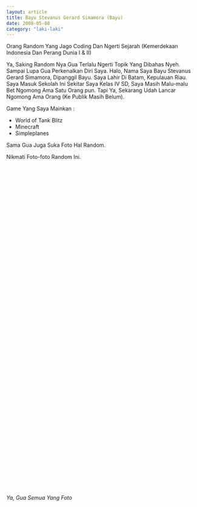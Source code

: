 ```yaml
---
layout: article
title: Bayu Stevanus Gerard Simamora (Bayu)
date: 2008-05-08
category: "laki-laki"
---
```

Orang Random Yang Jago Coding Dan Ngerti Sejarah (Kemerdekaan Indonesia Dan Perang Dunia I & II)
<!-- excerpt -->

Ya, Saking Random Nya Gua Terlalu Ngerti Topik Yang Dibahas Nyeh. Sampai Lupa Gua Perkenalkan Diri Saya. Halo, Nama Saya Bayu Stevanus Gerard Simamora, Dipanggil Bayu. Saya Lahir Di Batam, Kepulauan Riau.
Saya Masuk Sekolah Ini Sekitar Saya Kelas IV SD, Saya Masih Malu-malu Bet Ngomong Ama Satu Orang pun. Tapi Ya, Sekarang Udah Lancar Ngomong Ama Orang (Ke Publik Masih Belum).

Game Yang Saya Mainkan :
- World of Tank Blitz
- Minecraft
- Simpleplanes

Sama Gua Juga Suka Foto Hal Random.

Nikmati Foto-foto Random Ini.

<div style="padding-bottom:56.25%; position:relative; display:block; width: 100%">
  <object data="https://raw.githubusercontent.com/BayuBatam2008/website-9a/main/src/assets/image/bayu/IMG_20220129_175525.jpg" width="100%" height="100%"
    frameborder="0" allowfullscreen="no" style="position:absolute; top:0; left: 0">
  </object>
</div>

<div style="padding-bottom:56.25%; position:relative; display:block; width: 100%">
  <object data="https://raw.githubusercontent.com/BayuBatam2008/website-9a/main/src/assets/image/bayu/IMG_20220129_175034.jpg" width="100%" height="100%"
    frameborder="0" allowfullscreen="no" style="position:absolute; top:0; left: 0">
  </object>
</div>

<div style="padding-bottom:56.25%; position:relative; display:block; width: 100%">
  <object data="https://raw.githubusercontent.com/BayuBatam2008/website-9a/main/src/assets/image/bayu/IMG_20210627_204116.jpg" width="100%" height="100%"
    frameborder="0" allowfullscreen="no" style="position:absolute; top:0; left: 0">
  </object>
</div>

*Ya, Gua Semua Yang Foto*
